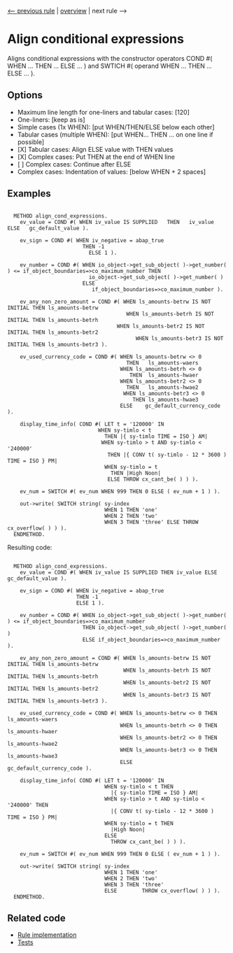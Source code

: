 [<-- previous rule](AlignLogicalExpressionsRule.md) | [overview](../rules.md) | next rule -->

# Align conditional expressions

Aligns conditional expressions with the constructor operators COND \#\( WHEN ... THEN ... ELSE ... \) and SWTICH \#\( operand WHEN ... THEN ... ELSE ... \).

## Options

* Maximum line length for one-liners and tabular cases: \[120\] 
* One-liners: \[keep as is\]
* Simple cases \(1x WHEN\): \[put WHEN/THEN/ELSE below each other\]
* Tabular cases \(multiple WHEN\): \[put WHEN... THEN ... on one line if possible\]
* \[X\] Tabular cases: Align ELSE value with THEN values
* \[X\] Complex cases: Put THEN at the end of WHEN line
* \[ \] Complex cases: Continue after ELSE
* Complex cases: Indentation of values: \[below WHEN \+ 2 spaces\]

## Examples


```ABAP

  METHOD align_cond_expressions.
    ev_value = COND #( WHEN iv_value IS SUPPLIED   THEN   iv_value   ELSE   gc_default_value ).

    ev_sign = COND #( WHEN iv_negative = abap_true
                        THEN -1
                          ELSE 1 ).

    ev_number = COND #( WHEN io_object->get_sub_object( )->get_number( ) <= if_object_boundaries=>co_maximum_number THEN
                          io_object->get_sub_object( )->get_number( )
                        ELSE
                           if_object_boundaries=>co_maximum_number ).

    ev_any_non_zero_amount = COND #( WHEN ls_amounts-betrw IS NOT INITIAL THEN ls_amounts-betrw
                                      WHEN ls_amounts-betrh IS NOT INITIAL THEN ls_amounts-betrh
                                   WHEN ls_amounts-betr2 IS NOT INITIAL THEN ls_amounts-betr2
                                         WHEN ls_amounts-betr3 IS NOT INITIAL THEN ls_amounts-betr3 ).

    ev_used_currency_code = COND #( WHEN ls_amounts-betrw <> 0
                                      THEN   ls_amounts-waers
                                    WHEN ls_amounts-betrh <> 0
                                       THEN  ls_amounts-hwaer
                                    WHEN ls_amounts-betr2 <> 0
                                      THEN   ls_amounts-hwae2
                                     WHEN ls_amounts-betr3 <> 0
                                        THEN ls_amounts-hwae3
                                    ELSE    gc_default_currency_code ).

    display_time_info( COND #( LET t = '120000' IN
                             WHEN sy-timlo < t
                               THEN |{ sy-timlo TIME = ISO } AM|
                              WHEN sy-timlo > t AND sy-timlo < '240000'
                                THEN |{ CONV t( sy-timlo - 12 * 3600 ) TIME = ISO } PM|
                               WHEN sy-timlo = t
                                 THEN |High Noon|
                                ELSE THROW cx_cant_be( ) ) ).

    ev_num = SWITCH #( ev_num WHEN 999 THEN 0 ELSE ( ev_num + 1 ) ).

    out->write( SWITCH string( sy-index
                               WHEN 1 THEN 'one'
                               WHEN 2 THEN 'two'
                               WHEN 3 THEN 'three' ELSE THROW cx_overflow( ) ) ).
  ENDMETHOD.
```

Resulting code:

```ABAP

  METHOD align_cond_expressions.
    ev_value = COND #( WHEN iv_value IS SUPPLIED THEN iv_value ELSE gc_default_value ).

    ev_sign = COND #( WHEN iv_negative = abap_true
                      THEN -1
                      ELSE 1 ).

    ev_number = COND #( WHEN io_object->get_sub_object( )->get_number( ) <= if_object_boundaries=>co_maximum_number
                        THEN io_object->get_sub_object( )->get_number( )
                        ELSE if_object_boundaries=>co_maximum_number ).

    ev_any_non_zero_amount = COND #( WHEN ls_amounts-betrw IS NOT INITIAL THEN ls_amounts-betrw
                                     WHEN ls_amounts-betrh IS NOT INITIAL THEN ls_amounts-betrh
                                     WHEN ls_amounts-betr2 IS NOT INITIAL THEN ls_amounts-betr2
                                     WHEN ls_amounts-betr3 IS NOT INITIAL THEN ls_amounts-betr3 ).

    ev_used_currency_code = COND #( WHEN ls_amounts-betrw <> 0 THEN ls_amounts-waers
                                    WHEN ls_amounts-betrh <> 0 THEN ls_amounts-hwaer
                                    WHEN ls_amounts-betr2 <> 0 THEN ls_amounts-hwae2
                                    WHEN ls_amounts-betr3 <> 0 THEN ls_amounts-hwae3
                                    ELSE                            gc_default_currency_code ).

    display_time_info( COND #( LET t = '120000' IN
                               WHEN sy-timlo < t THEN
                                 |{ sy-timlo TIME = ISO } AM|
                               WHEN sy-timlo > t AND sy-timlo < '240000' THEN
                                 |{ CONV t( sy-timlo - 12 * 3600 ) TIME = ISO } PM|
                               WHEN sy-timlo = t THEN
                                 |High Noon|
                               ELSE
                                 THROW cx_cant_be( ) ) ).

    ev_num = SWITCH #( ev_num WHEN 999 THEN 0 ELSE ( ev_num + 1 ) ).

    out->write( SWITCH string( sy-index
                               WHEN 1 THEN 'one'
                               WHEN 2 THEN 'two'
                               WHEN 3 THEN 'three'
                               ELSE        THROW cx_overflow( ) ) ).
  ENDMETHOD.
```

## Related code

* [Rule implementation](../../com.sap.adt.abapcleaner/src/com/sap/adt/abapcleaner/rules/alignment/AlignCondExpressionsRule.java)
* [Tests](../../test/com.sap.adt.abapcleaner.test/src/com/sap/adt/abapcleaner/rules/alignment/AlignCondExpressionsTest.java)

